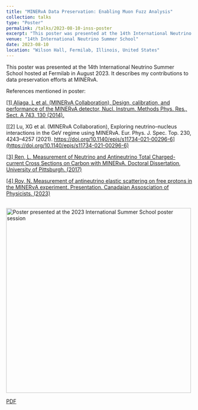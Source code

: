 ```yaml
---
title: "MINERνA Data Preservation: Enabling Muon Fuzz Analysis"
collection: talks
type: "Poster"
permalink: /talks/2023-08-10-inss-poster
excerpt: "This poster was presented at the 14th International Neutrino Summer School hosted at Fermilab in August 2023. It describes my contributions to data preservation efforts at MINERvA"
venue: "14th International Neutrino Summer School"
date: 2023-08-10
location: "Wilson Hall, Fermilab, Illinois, United States"
---
```


This poster was presented at the 14th International Neutrino Summer School hosted at Fermilab in August 2023. It describes my contributions to data preservation efforts at MINERvA.<!-- (NOTE TO SELF: PUT THE POSTER REFERENCES HERE). -->

References mentioned in poster:

[[1] Aliaga, L et al. (MINERvA Collaboration), Design, calibration, and performance of the MINERvA detector, Nucl. Instrum. Methods Phys. Res., Sect. A 743, 130 (2014).​](https://arxiv.org/pdf/1305.5199)

[[2] Lu, XG et al. (MINERvA Collaboration), Exploring neutrino–nucleus interactions in the GeV regime using MINERvA. Eur. Phys. J. Spec. Top. 230, 4243–4257 (2021). https://doi.org/10.1140/epjs/s11734-021-00296-6​](https://doi.org/10.1140/epjs/s11734-021-00296-6)

[[3] Ren, L. Measurement of Neutrino and Antineutrino Total Charged-current Cross Sections on Carbon with MINERvA.  Doctoral Dissertation, University of Pittsburgh.  (2017)​](http://d-scholarship.pitt.edu/31416/)

[[4] Roy, N. Measurement of antineutrino elastic scattering on free protons in the MINERνA experiment. Presentation. Canadaian Assosciation of Physicists. (2023)](https://indico.cern.ch/event/1191895/contributions/5333558/attachments/2670614/4629426/CAP_MINERvA_scattering_free_nucleon.pdf)

<br/><a href = '/files/FermilabSummerSchoolPoster.pdf'><img src='/files/FermilabSummerSchoolPoster.png' alt='Poster presented at the 2023 International Summer School poster session' width = '500'></a><br>

[PDF](/files/FermilabSummerSchoolPoster.pdf)